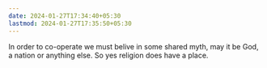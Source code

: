 ```yaml
---
date: 2024-01-27T17:34:40+05:30
lastmod: 2024-01-27T17:35:50+05:30
---
```


In order to co-operate we must belive in some shared myth, may it be God, a nation or anything else. So yes religion does have a place.
